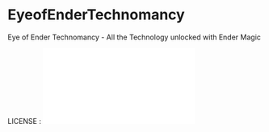 # EyeofEnderTechnomancy
Eye of Ender Technomancy - All the Technology unlocked with Ender Magic

LICENSE : ![WTF PUBLIC LICENSE](LICENSE.md)